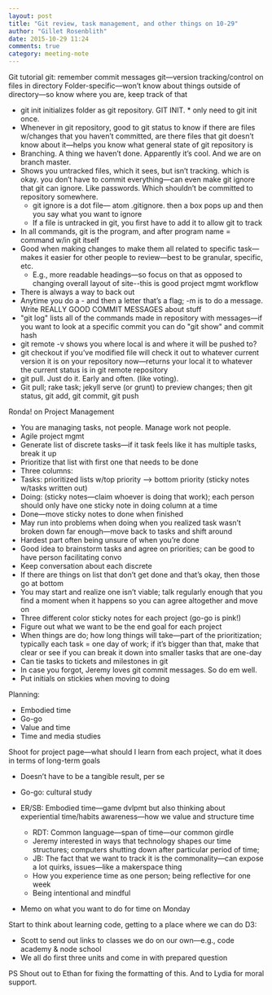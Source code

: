 ```yaml
---
layout: post
title: "Git review, task management, and other things on 10-29"
author: "Gillet Rosenblith"
date: 2015-10-29 11:24
comments: true
category: meeting-note
---
```

Git tutorial
git: remember commit messages
git—version tracking/control on files in directory
Folder-specific—won’t know about things outside of directory—so know where you are, keep track of that

* git init initializes folder as git repository. GIT INIT.
      * only need to git init once.
* Whenever in git repository, good to git status to know if there are files w/changes that you haven’t committed, are there files that git doesn’t know about it—helps you know what general state of git repository is
* Branching. A thing we haven’t done. Apparently it’s cool. And we are on branch master.
* Shows you untracked files, which it sees, but isn’t tracking. which is okay. you don’t have to commit everything—can even make git ignore that git can ignore. Like passwords. Which shouldn’t be committed to repository somewhere.
  * git ignore is a dot file— atom .gitignore. then a box pops up and then you say what you want to ignore
  * If a file is untracked in git, you first have to add it to allow git to track
* In all commands, git is the program, and after program name = command w/in git itself
* Good when making changes to make them all related to specific task—makes it easier for other people to review—best to be granular, specific, etc.
    * E.g., more readable headings—so focus on that as opposed to changing overall layout of site--this is good project mgmt workflow
* There is always a way to back out
* Anytime you do a - and then a letter that’s a flag; -m is to do a message. Write REALLY GOOD COMMIT MESSAGES about stuff
* "git log" lists all of the commands made in repository with messages—if you want to look at a specific commit you can do "git show" and commit hash
* git remote -v shows you where local is and where it will be pushed to?
* git checkout if you’ve modified file will check it out to whatever current version it is on your repository now—returns your local it to whatever the current status is in git remote repository
* git pull. Just do it. Early and often. (like voting).
* Git pull; rake task; jekyll serve (or grunt) to preview changes; then git status, git add, git commit, git push

Ronda! on Project Management

* You are managing tasks, not people. Manage work not people.
* Agile project mgmt
* Generate list of discrete tasks—if it task feels like it has multiple tasks, break it up
* Prioritize that list with first one that needs to be done
* Three columns:
* Tasks: prioritized lists w/top priority —> bottom priority (sticky notes w/tasks written out)
* Doing: (sticky notes—claim whoever is doing that work); each person should only have one sticky note in doing column at a time
* Done—move sticky notes to done when finished
* May run into problems when doing when you realized task wasn’t broken down far enough—move back to tasks and shift around
* Hardest part often being unsure of when you’re done
* Good idea to brainstorm tasks and agree on priorities; can be good to have person facilitating convo
* Keep conversation about each discrete
* If there are things on list that don’t get done and that’s okay, then those go at bottom
* You may start and realize one isn’t viable; talk regularly enough that you find a moment when it happens so you can agree altogether and move on
* Three different color sticky notes for each project (go-go is pink!)
* Figure out what we want to be the end goal for each project
* When things are do; how long things will take—part of the prioritization; typically each task = one day of work; if it’s bigger than that, make that clear or see if you can break it down into smaller tasks that are one-day
* Can tie tasks to tickets and milestones in git
* In case you forgot, Jeremy loves git commit messages. So do em well.
* Put initials on stickies when moving to doing



Planning:
* Embodied time
* Go-go
* Value and time
* Time and media studies

Shoot for project page—what should I learn from each project, what it does in terms of long-term goals
* Doesn’t have to be a tangible result, per se

* Go-go: cultural study
* ER/SB: Embodied time—game dvlpmt but also thinking about experiential time/habits awareness—how we value and structure time
     * RDT: Common language—span of time—our common girdle
     * Jeremy interested in ways that technology shapes our time structures; computers shutting down after particular period of time;
     * JB: The fact that we want to track it is the commonality—can expose a lot quirks, issues—like a makerspace thing
     * How you experience time as one person; being reflective for one week
     * Being intentional and mindful
* Memo on what you want to do for time on Monday

Start to think about learning code, getting to a place where we can do D3:
* Scott to send out links to classes we do on our own—e.g., code academy & node school
* We all do first three units and come in with prepared question


PS Shout out to Ethan for fixing the formatting of this. And to Lydia for moral support. 
